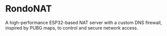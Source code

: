 # RondoNAT
A high-performance ESP32-based NAT server with a custom DNS firewall, inspired by PUBG maps, to control and secure network access.
